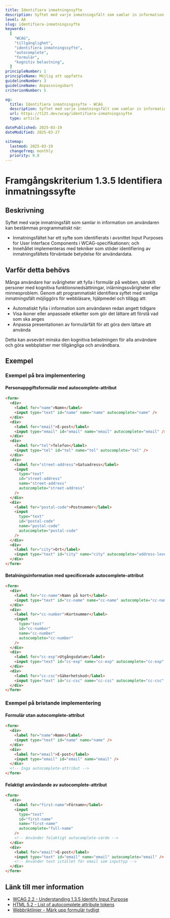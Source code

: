 ```yaml
---
title: Identifiera inmatningssyfte
description: Syftet med varje inmatningsfält som samlar in information om användaren kan bestämmas programmatiskt.
level: AA
slug: identifiera-inmatningssyfte
keywords:
  [
    "WCAG",
    "tillgänglighet",
    "identifiera inmatningssyfte",
    "autocomplete",
    "formulär",
    "kognitiv belastning",
  ]
principleNumber: 1
principleName: Möjlig att uppfatta
guidelineNumber: 3
guidelineName: Anpassningsbart
criterionNumber: 5

og:
  title: Identifiera inmatningssyfte - WCAG
  description: Syftet med varje inmatningsfält som samlar in information om användaren kan bestämmas programmatiskt.
  url: https://t12t.dev/wcag/identifiera-inmatningssyfte
  type: article

datePublished: 2025-03-19
dateModified: 2025-03-27

sitemap:
  lastmod: 2025-03-19
  changefreq: monthly
  priority: 0.8
---
```


# Framgångskriterium 1.3.5 Identifiera inmatningssyfte

## Beskrivning

Syftet med varje inmatningsfält som samlar in information om användaren kan bestämmas programmatiskt när:

- Inmatningsfältet har ett syfte som identifierats i avsnittet Input Purposes for User Interface Components i WCAG-specifikationen; och
- Innehållet implementeras med tekniker som stöder identifiering av inmatningsfältets förväntade betydelse för användardata.

## Varför detta behövs

Många användare har svårigheter att fylla i formulär på webben, särskilt personer med kognitiva funktionsnedsättningar, inlärningssvårigheter eller minnesproblem. Genom att programmatiskt identifiera syftet med vanliga inmatningsfält möjliggörs för webbläsare, hjälpmedel och tillägg att:

- Automatiskt fylla i information som användaren redan angett tidigare
- Visa ikoner eller anpassade etiketter som gör det lättare att förstå vad som ska anges
- Anpassa presentationen av formulärfält för att göra dem lättare att använda

Detta kan avsevärt minska den kognitiva belastningen för alla användare och göra webbplatser mer tillgängliga och användbara.

## Exempel

### Exempel på bra implementering

#### Personuppgiftsformulär med autocomplete-attribut

```html
<form>
  <div>
    <label for="name">Namn</label>
    <input type="text" id="name" name="name" autocomplete="name" />
  </div>
  <div>
    <label for="email">E-post</label>
    <input type="email" id="email" name="email" autocomplete="email" />
  </div>
  <div>
    <label for="tel">Telefon</label>
    <input type="tel" id="tel" name="tel" autocomplete="tel" />
  </div>
  <div>
    <label for="street-address">Gatuadress</label>
    <input
      type="text"
      id="street-address"
      name="street-address"
      autocomplete="street-address"
    />
  </div>
  <div>
    <label for="postal-code">Postnummer</label>
    <input
      type="text"
      id="postal-code"
      name="postal-code"
      autocomplete="postal-code"
    />
  </div>
  <div>
    <label for="city">Ort</label>
    <input type="text" id="city" name="city" autocomplete="address-level2" />
  </div>
</form>
```

#### Betalningsinformation med specificerade autocomplete-attribut

```html
<form>
  <div>
    <label for="cc-name">Namn på kort</label>
    <input type="text" id="cc-name" name="cc-name" autocomplete="cc-name" />
  </div>
  <div>
    <label for="cc-number">Kortnummer</label>
    <input
      type="text"
      id="cc-number"
      name="cc-number"
      autocomplete="cc-number"
    />
  </div>
  <div>
    <label for="cc-exp">Utgångsdatum</label>
    <input type="text" id="cc-exp" name="cc-exp" autocomplete="cc-exp" />
  </div>
  <div>
    <label for="cc-csc">Säkerhetskod</label>
    <input type="text" id="cc-csc" name="cc-csc" autocomplete="cc-csc" />
  </div>
</form>
```

### Exempel på bristande implementering

#### Formulär utan autocomplete-attribut

```html
<form>
  <div>
    <label for="name">Namn</label>
    <input type="text" id="name" name="name" />
  </div>
  <div>
    <label for="email">E-post</label>
    <input type="email" id="email" name="email" />
  </div>
  <!-- Inga autocomplete-attribut -->
</form>
```

#### Felaktigt användande av autocomplete-attribut

```html
<form>
  <div>
    <label for="first-name">Förnamn</label>
    <input
      type="text"
      id="first-name"
      name="first-name"
      autocomplete="full-name"
    />
    <!-- Använder felaktigt autocomplete-värde -->
  </div>
  <div>
    <label for="email">E-post</label>
    <input type="text" id="email" name="email" autocomplete="email" />
    <!-- Använder text istället för email som inputtyp -->
  </div>
</form>
```

## Länk till mer information

- [WCAG 2.2 - Understanding 1.3.5 Identify Input Purpose](https://www.w3.org/WAI/WCAG22/Understanding/identify-input-purpose.html)
- [HTML 5.2 - List of autocomplete attribute tokens](https://html.spec.whatwg.org/multipage/form-control-infrastructure.html#autofill)
- [Webbriktlinjer - Märk upp formulär tydligt](https://www.digg.se/webbriktlinjer/alla-webbriktlinjer/mark-upp-formular-tydligt)

